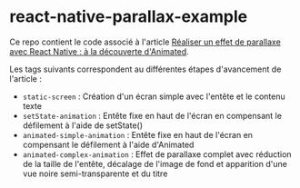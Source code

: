 # react-native-parallax-example
Ce repo contient le code associé à l'article [Réaliser un effet de parallaxe avec React Native : à la découverte d'Animated](https://medium.com/p/422a9d8df84a).

Les tags suivants correspondent au différentes étapes d'avancement de l'article :
- `static-screen` : Création d'un écran simple avec l'entête et le contenu texte
- `setState-animation` : Entête fixe en haut de l'écran en compensant le défilement à l'aide de setState()
- `animated-simple-animation` : Entête fixe en haut de l'écran en compensant le défilement à l'aide d'Animated
- `animated-complex-animation` : Effet de parallaxe complet avec réduction de la taille de l'entête, décalage de l'image de fond et apparition d'une vue noire semi-transparente et du titre
